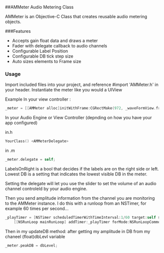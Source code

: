 ##AMMeter Audio Metering Class

AMMeter is an Objective-C Class that creates reusable audio metering objects.

###Features
- Accepts gain float data and draws a meter
- Fader with delegate callback to audio channels
- Configurable Label Position
- Configurable DB tick step size
- Auto sizes elements to Frame size

### Usage
Import included files into your project, and reference #import 'AMMeter.h' in your header.
Instantiate the meter like you would a UIView

Example
In your view controller :
```objective-c
_meter = [[AMMeter alloc]initWithFrame:CGRectMake(972, _waveFormView.frame.origin.y, 52, 720) lablesOnRightSide:YES andLowestDB:20];
```

In your Audio Engine or View Controller (depnding on how you have your app configured)

in.h
```objective-c
YourClass() <AMMeterDelegate>
```
in .m
```objective-c
_meter.delegate = self;
```
LabelsOnRight is a bool that decides if the labels are on the right side or left.
Lowest DB is a setting that indicates the lowest visible DB in the meter.

Setting the delegate will let you use the slider to set the volume of an audio channel controleld by your audio engine.

Then you send amplitude information from the channel you are monitoring to the AMMeter instance.
I do this with a runloop from an NSTimer, for example 60 times per second...
```objective-c
_playTimer = [NSTimer scheduledTimerWithTimeInterval:1/60 target:self selector:@selector(updateDB) userInfo:nil repeats:YES];
    [[NSRunLoop mainRunLoop] addTimer:_playTimer forMode:NSRunLoopCommonModes];
``` 
Then in my updateDB method: after getting my amplitude in DB from my chaneel (float)dbLevl variable

```objective-c
_meter.peakDB = dbLevel;
```
